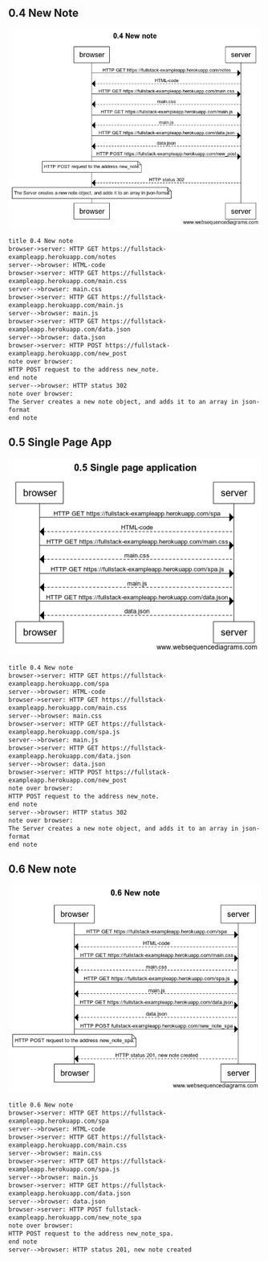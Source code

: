 ## 0.4 New Note
![alt text](https://raw.githubusercontent.com/gabrielamuller/fullstack_react/master/part-0/img/0.4_new_note.png "0.4 New Note")

```
title 0.4 New note
browser->server: HTTP GET https://fullstack-exampleapp.herokuapp.com/notes
server-->browser: HTML-code
browser->server: HTTP GET https://fullstack-exampleapp.herokuapp.com/main.css
server-->browser: main.css
browser->server: HTTP GET https://fullstack-exampleapp.herokuapp.com/main.js
server-->browser: main.js
browser->server: HTTP GET https://fullstack-exampleapp.herokuapp.com/data.json
server-->browser: data.json
browser->server: HTTP POST https://fullstack-exampleapp.herokuapp.com/new_post
note over browser:
HTTP POST request to the address new_note. 
end note
server-->browser: HTTP status 302
note over browser:
The Server creates a new note object, and adds it to an array in json-format
end note
```

## 0.5 Single Page App
![alt text](https://raw.githubusercontent.com/gabrielamuller/fullstack_react/master/part-0/img/0.5_single_page_app.png "0.5 Single Page App")

```
title 0.4 New note
browser->server: HTTP GET https://fullstack-exampleapp.herokuapp.com/spa
server-->browser: HTML-code
browser->server: HTTP GET https://fullstack-exampleapp.herokuapp.com/main.css
server-->browser: main.css
browser->server: HTTP GET https://fullstack-exampleapp.herokuapp.com/spa.js
server-->browser: main.js
browser->server: HTTP GET https://fullstack-exampleapp.herokuapp.com/data.json
server-->browser: data.json
browser->server: HTTP POST https://fullstack-exampleapp.herokuapp.com/new_post
note over browser:
HTTP POST request to the address new_note. 
end note
server-->browser: HTTP status 302
note over browser:
The Server creates a new note object, and adds it to an array in json-format
end note
```

## 0.6 New note
![alt text](https://raw.githubusercontent.com/gabrielamuller/fullstack_react/master/part-0/img/0.6_new_note.png "0.6 New Note")

```
title 0.6 New note
browser->server: HTTP GET https://fullstack-exampleapp.herokuapp.com/spa
server-->browser: HTML-code
browser->server: HTTP GET https://fullstack-exampleapp.herokuapp.com/main.css
server-->browser: main.css
browser->server: HTTP GET https://fullstack-exampleapp.herokuapp.com/spa.js
server-->browser: main.js
browser->server: HTTP GET https://fullstack-exampleapp.herokuapp.com/data.json
server-->browser: data.json
browser->server: HTTP POST fullstack-exampleapp.herokuapp.com/new_note_spa
note over browser:
HTTP POST request to the address new_note_spa. 
end note
server-->browser: HTTP status 201, new note created
```
